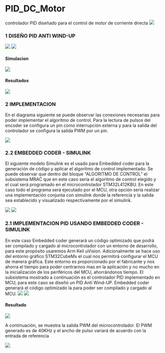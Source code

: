 # PID_DC_Motor
controlador PID diseñado para el control de motor de corriente directa
<img src="https://user-images.githubusercontent.com/47931397/145720033-59937e55-6ef9-49b0-88d2-090763eee9a4.png">

### 1 DISEÑO PID ANTI WIND-UP

<img src="https://user-images.githubusercontent.com/47931397/145720072-b3c49229-fc95-431c-aa67-2e31862c6ad1.png">
<img src="https://user-images.githubusercontent.com/47931397/145720107-39bd5b06-2b15-47b6-b243-a08ab51fe9d5.png">

#### Simulacion 
<img src="https://user-images.githubusercontent.com/47931397/144940487-020af590-8212-434d-8238-a3c25639bf79.png">

#### Resultados

<img src="https://user-images.githubusercontent.com/47931397/144941089-ef4cbd89-67ce-449c-99c4-52c3104033fe.png">

### 2 IMPLEMENTACION 

En el diagrama siguiente se puede observar las conexiones necesarias para poder implementar el algoritmo de control. Para la lectura de pulsos del encoder se configura un pin como interrupción externa y para la salida del controlador se configura la salida PWM por un pin.

<img src="https://user-images.githubusercontent.com/47931397/145720194-6c68e197-bf31-45dc-bfb3-1dcc425cf1fd.png">


### 2.2 EMBEDDED CODER - SIMULINK
El siguiente modelo Simulink es el usado para Embedded coder para la generación de código y aplicar el algoritmo de control implementado. Se puede observar que dentro del bloque “ALGORITMO DE CONTROL” el subsistema MRAC que en este caso sería el algoritmo de control elegido y el cual será programado en el microcontrolador STM32L412KBU. En este caso todo el programa será ejecutado por el MCU, otra opción sería realizar una implementación conjunta con simulink donde la referencia y la salida sea establecido y visualizado respectivamente por el simulink.

<img src="https://user-images.githubusercontent.com/47931397/144938440-4a7c0afc-1527-4dab-a31d-a6493553fc05.png">
<img src="https://user-images.githubusercontent.com/47931397/144938440-4a7c0afc-1527-4dab-a31d-a6493553fc05.png">

### 2.1 IMPLEMENTACION PID USANDO EMBEDDED CODER - SIMULINK
En este caso Embedded coder generará un código optimizado que podrá ser compilado y cargado al microcontrolador con un entorno de desarrollo, para este propósito usaremos Arm Keil uVision. Adicionalmente se hace uso del entorno gráfico STM32CubeMx el cual nos permitirá configurar el MCU de manera gráfica. Este entorno es proporcionado por el fabricante y nos ahorra el tiempo para poder centrarnos mas en la aplicación y no mucho en la inicialización de los periféricos del MCU, ahorrándonos tiempo.
El subsistema mostrado a continuación es el controlador PID implementado en MCU, para este caso se diseñó un PID Anti Wind-UP. Embedded coder generará el código optimizado la para poder ser compilado y cargado al MCU.
<img src="https://user-images.githubusercontent.com/47931397/144938727-2f7a1a9d-e63f-4bab-b591-1277291ed1c2.png">
<img src="https://user-images.githubusercontent.com/47931397/144938841-07790a11-af89-424d-b966-d6f19d4cc8e5.png">

#### Resultado

<img src="https://user-images.githubusercontent.com/47931397/144939379-78c8121e-d710-44cf-84cc-6cb67e7fefd3.png">

A continuación, se muestra la salida PWM del microcontrolador. El PWM generado es de 40KHz y el ancho de pulso variará de acuerdo con la entrada de referencia

<img src="https://user-images.githubusercontent.com/47931397/144939444-66532b47-efb0-4835-b4d2-eb618e93f271.png">
